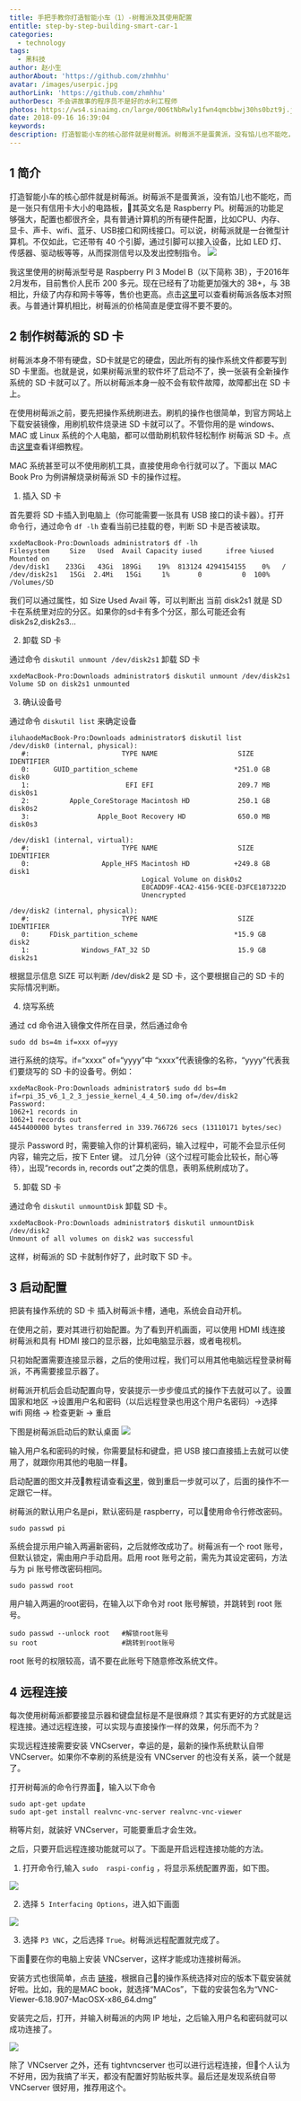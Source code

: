 ```yaml
---
title: 手把手教你打造智能小车（1）-树莓派及其使用配置
entitle: step-by-step-building-smart-car-1
categories:
  - technology
tags:
  - 黑科技
author: 赵小生
authorAbout: 'https://github.com/zhmhhu'
avatar: /images/userpic.jpg
authorLink: 'https://github.com/zhmhhu'
authorDesc: 不会讲故事的程序员不是好的水利工程师
photos: https://ws4.sinaimg.cn/large/006tNbRwly1fwn4qmcbbwj30hs0bzt9j.jpg
date: 2018-09-16 16:39:04
keywords:
description: 打造智能小车的核心部件就是树莓派。树莓派不是蛋黄派，没有馅儿也不能吃，而是一张只有信用卡大小的电路板。它的功能足够强大，具有普通计算机的所有硬件配置。
---
```


## 1 简介

打造智能小车的核心部件就是树莓派。树莓派不是蛋黄派，没有馅儿也不能吃，而是一张只有信用卡大小的电路板，其英文名是 Raspberry PI。树莓派的功能足够强大，配置也都很齐全，具有普通计算机的所有硬件配置，比如CPU、内存、显卡、声卡、wifi、蓝牙、USB接口和网线接口。可以说，树莓派就是一台微型计算机。不仅如此，它还带有 40 个引脚，通过引脚可以接入设备，比如 LED 灯、传感器、驱动板等等，从而探测信号以及发出控制指令。
![](https://ws4.sinaimg.cn/large/006tNbRwly1fwn4qmcbbwj30hs0bzt9j.jpg)

我这里使用的树莓派型号是 Raspberry PI 3 Model B（以下简称 3B），于2016年2月发布，目前售价人民币 200 多元。现在已经有了功能更加强大的 3B+，与 3B 相比，升级了内存和网卡等等，售价也更高。点击[这里](http://shumeipai.nxez.com/raspberry-pi-version-compare)可以查看树莓派各版本对照表。与普通计算机相比，树莓派的价格简直是便宜得不要不要的。

## 2 制作树莓派的 SD 卡

树莓派本身不带有硬盘，SD卡就是它的硬盘，因此所有的操作系统文件都要写到 SD 卡里面。也就是说，如果树莓派里的软件坏了启动不了，换一张装有全新操作系统的 SD 卡就可以了。所以树莓派本身一般不会有软件故障，故障都出在 SD 卡上。

在使用树莓派之前，要先把操作系统刷进去。刷机的操作也很简单，到官方网站上下载安装镜像，用刷机软件烧录进 SD 卡就可以了。不管你用的是 windows、MAC 或 Linux 系统的个人电脑，都可以借助刷机软件轻松制作 树莓派 SD 卡。点击[这里](http://shumeipai.nxez.com/download#tools)查看详细教程。

MAC 系统甚至可以不使用刷机工具，直接使用命令行就可以了。下面以 MAC Book Pro 为例讲解烧录树莓派 SD 卡的操作过程。

1. 插入 SD 卡

首先要将 SD 卡插入到电脑上（你可能需要一张具有 USB 接口的读卡器）。打开命令行，通过命令 `df -lh` 
查看当前已挂载的卷，判断 SD 卡是否被读取。
```
xxdeMacBook-Pro:Downloads administrator$ df -lh
Filesystem     Size   Used  Avail Capacity iused      ifree %iused  Mounted on
/dev/disk1    233Gi   43Gi  189Gi    19%  813124 4294154155    0%   /
/dev/disk2s1   15Gi  2.4Mi   15Gi     1%       0          0  100%   /Volumes/SD
```
我们可以通过属性，如 Size Used Avail 等，可以判断出 
当前 disk2s1 就是 SD 卡在系统里对应的分区。如果你的sd卡有多个分区，那么可能还会有disk2s2,disk2s3…

2. 卸载 SD 卡

通过命令 `diskutil unmount /dev/disk2s1` 卸载 SD 卡
```
xxdeMacBook-Pro:Downloads administrator$ diskutil unmount /dev/disk2s1
Volume SD on disk2s1 unmounted
```
3. 确认设备号

通过命令 `diskutil list` 来确定设备
```
iluhaodeMacBook-Pro:Downloads administrator$ diskutil list
/dev/disk0 (internal, physical):
   #:                       TYPE NAME                    SIZE       IDENTIFIER
   0:      GUID_partition_scheme                        *251.0 GB   disk0
   1:                        EFI EFI                     209.7 MB   disk0s1
   2:          Apple_CoreStorage Macintosh HD            250.1 GB   disk0s2
   3:                 Apple_Boot Recovery HD             650.0 MB   disk0s3

/dev/disk1 (internal, virtual):
   #:                       TYPE NAME                    SIZE       IDENTIFIER
   0:                  Apple_HFS Macintosh HD           +249.8 GB   disk1
                                 Logical Volume on disk0s2
                                 E8CADD9F-4CA2-4156-9CEE-D3FCE187322D
                                 Unencrypted

/dev/disk2 (internal, physical):
   #:                       TYPE NAME                    SIZE       IDENTIFIER
   0:     FDisk_partition_scheme                        *15.9 GB    disk2
   1:             Windows_FAT_32 SD                      15.9 GB    disk2s1
```
根据显示信息 SIZE 可以判断 /dev/disk2 是 SD 卡，这个要根据自己的 SD 卡的实际情况判断。

4. 烧写系统

通过 cd 命令进入镜像文件所在目录，然后通过命令
```
sudo dd bs=4m if=xxx of=yyy
```
进行系统的烧写。if=“xxxx” of=“yyyy”中 “xxxx”代表镜像的名称，“yyyy”代表我们要烧写的 SD 卡的设备号。例如：
```
xxdeMacBook-Pro:Downloads administrator$ sudo dd bs=4m if=rpi_35_v6_1_2_3_jessie_kernel_4_4_50.img of=/dev/disk2
Password:
1062+1 records in
1062+1 records out
4454400000 bytes transferred in 339.766726 secs (13110171 bytes/sec)
```
提示 Password 时，需要输入你的计算机密码，输入过程中，可能不会显示任何内容，输完之后，按下 Enter 键。
过几分钟（这个过程可能会比较长，耐心等待），出现“records in, records out”之类的信息，表明系统刷成功了。

5. 卸载 SD 卡

通过命令 `diskutil unmountDisk` 卸载 SD 卡。
```
xxdeMacBook-Pro:Downloads administrator$ diskutil unmountDisk /dev/disk2
Unmount of all volumes on disk2 was successful
```
这样，树莓派的 SD 卡就制作好了，此时取下 SD 卡。

## 3 启动配置

把装有操作系统的 SD 卡 插入树莓派卡槽，通电，系统会自动开机。

在使用之前，要对其进行初始配置。为了看到开机画面，可以使用 HDMI 线连接树莓派和具有 HDMI 接口的显示器，比如电脑显示器，或者电视机。

只初始配置需要连接显示器，之后的使用过程，我们可以用其他电脑远程登录树莓派，不再需要接显示器了。

树莓派开机后会启动配置向导，安装提示一步步傻瓜式的操作下去就可以了。设置国家和地区 ->设置用户名和密码（以后远程登录也用这个用户名密码）->选择 wifi 网络 -> 检查更新 -> 重启

下图是树莓派启动后的默认桌面
![](https://ws2.sinaimg.cn/large/006tNc79gy1fvbic26yckj31kw0vwhdv.jpg)

输入用户名和密码的时候，你需要鼠标和键盘，把 USB 接口直接插上去就可以使用了，就跟你用其他的电脑一样。

启动配置的图文并茂教程请查看[这里](http://shumeipai.nxez.com/2018/07/09/raspbian-2018-06-17-new-features-and-configuration.html)，做到重启一步就可以了，后面的操作不一定跟它一样。

树莓派的默认用户名是pi，默认密码是 raspberry，可以使用命令行修改密码。
```
sudo passwd pi 
```
系统会提示用户输入两遍新密码，之后就修改成功了。树莓派有一个 root 账号，但默认锁定，需由用户手动启用。启用 root 账号之前，需先为其设定密码，方法与为 pi 账号修改密码相同。
```
sudo passwd root
```
用户输入两遍的root密码，在输入以下命令对 root 账号解锁，并跳转到 root 账号。
```
sudo passwd --unlock root   #解锁root账号
su root                     #跳转到root账号
```
root 账号的权限较高，请不要在此账号下随意修改系统文件。

## 4 远程连接

每次使用树莓派都要接显示器和键盘鼠标是不是很麻烦？其实有更好的方式就是远程连接。通过远程连接，可以实现与直接操作一样的效果，何乐而不为？

实现远程连接需要安装 VNCserver，幸运的是，最新的操作系统默认自带 VNCserver。如果你不幸刷的系统是没有 VNCserver 的也没有关系，装一个就是了。

打开树莓派的命令行界面，输入以下命令
```
sudo apt-get update
sudo apt-get install realvnc-vnc-server realvnc-vnc-viewer
```

稍等片刻，就装好 VNCserver，可能要重启才会生效。

之后，只要开启远程连接功能就可以了。下面是开启远程连接功能的方法。

1. 打开命令行,输入 `sudo  raspi-config` ，将显示系统配置界面，如下图。

![](https://ws4.sinaimg.cn/large/006tNc79gy1fvbixeu9bij30gr077dg3.jpg)

2. 选择 `5 Interfacing Options`，进入如下画面

![](https://ws2.sinaimg.cn/large/006tNc79gy1fvbj1fq3ozj30zm0ee0wu.jpg)

3. 选择 `P3 VNC`，之后选择 `True`。树莓派远程配置就完成了。

下面要在你的电脑上安装 VNCserver，这样才能成功连接树莓派。

安装方式也很简单，点击 [链接](
https://www.realvnc.com/en/connect/download/viewer/)，根据自己的操作系统选择对应的版本下载安装就好啦。比如，我的是MAC book，就选择“MACos”，下载的安装包名为“VNC-Viewer-6.18.907-MacOSX-x86_64.dmg”

安装完之后，打开，并输入树莓派的内网 IP 地址，之后输入用户名和密码就可以成功连接了。

![](https://ws4.sinaimg.cn/large/006tNc79gy1fvbjam6bksj30dr09j746.jpg)

除了 VNCserver 之外，还有 tightvncserver 也可以进行远程连接，但个人认为不好用，因为我搞了半天，都没有配置好剪贴板共享。最后还是发现系统自带 VNCserver 很好用，推荐用这个。

